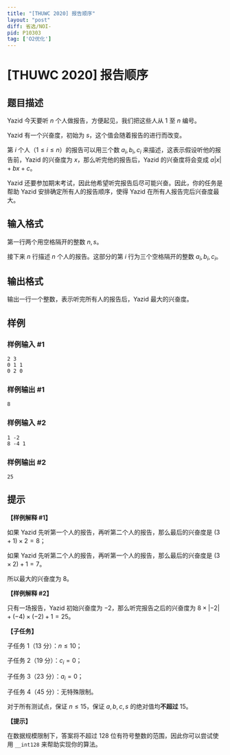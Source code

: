 ```yaml
---
title: "[THUWC 2020] 报告顺序"
layout: "post"
diff: 省选/NOI-
pid: P10303
tag: ['O2优化']
---
```

# [THUWC 2020] 报告顺序
## 题目描述

Yazid 今天要听 $n$ 个人做报告，方便起见，我们把这些人从 $1$ 至 $n$ 编号。

Yazid 有一个兴奋度，初始为 $s$，这个值会随着报告的进行而改变。

第 $i$ 个人（$1\leq i\leq n$）的报告可以用三个数 $a_i,b_i,c_i$ 来描述，这表示假设听他的报告前，Yazid 的兴奋度为 $x$，那么听完他的报告后，Yazid 的兴奋度将会变成 $a\lvert x\rvert+bx+c$。

Yazid 还要参加期末考试，因此他希望听完报告后尽可能兴奋。因此，你的任务是帮助 Yazid 安排确定所有人的报告顺序，使得 Yazid 在所有人报告完后兴奋度最大。
## 输入格式

第一行两个用空格隔开的整数 $n,s$。

接下来 $n$ 行描述 $n$ 个人的报告。这部分的第 $i$ 行为三个空格隔开的整数 $a_i,b_i,c_i$。
## 输出格式

输出一行一个整数，表示听完所有人的报告后，Yazid 最大的兴奋度。
## 样例

### 样例输入 #1
```
2 3
0 1 1
0 2 0

```
### 样例输出 #1
```
8

```
### 样例输入 #2
```
1 -2
8 -4 1

```
### 样例输出 #2
```
25

```
## 提示

**【样例解释 #1】**

如果 Yazid 先听第一个人的报告，再听第二个人的报告，那么最后的兴奋度是 $(3+1)\times2=8$；

如果 Yazid 先听第二个人的报告，再听第一个人的报告，那么最后的兴奋度是 $(3\times 2)+1=7$。

所以最大的兴奋度为 $8$。

**【样例解释 #2】**

只有一场报告，Yazid 初始兴奋度为 $-2$，那么听完报告之后的兴奋度为 $8\times \lvert -2 \rvert+(-4)\times (-2)+1=25$。

**【子任务】**

子任务 1（13 分）：$n \le 10$；

子任务 2（19 分）：$c_i = 0$；

子任务 3（23 分）：$a_i=0$；

子任务 4（45 分）：无特殊限制。

对于所有测试点，保证 $n\leq 15$，保证 $a,b,c,s$ 的绝对值均**不超过** $15$。

**【提示】**

在数据规模限制下，答案将不超过 $128$ 位有符号整数的范围，因此你可以尝试使用 `__int128` 来帮助实现你的算法。
